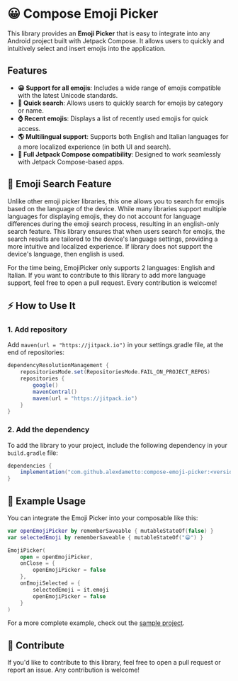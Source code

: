 # 😀 Compose Emoji Picker

This library provides an **Emoji Picker** that is easy to integrate into any Android project built with Jetpack Compose. It allows users to quickly and intuitively select and insert emojis into the application.

## Features

- **😀 Support for all emojis**: Includes a wide range of emojis compatible with the latest Unicode standards.
- **🔎 Quick search**: Allows users to quickly search for emojis by category or name.
- **⌚ Recent emojis**: Displays a list of recently used emojis for quick access.
- **🌎 Multilingual support**: Supports both English and Italian languages for a more localized experience (in both UI and search).
- **📱 Full Jetpack Compose compatibility**: Designed to work seamlessly with Jetpack Compose-based apps.

## 🔎 Emoji Search Feature

Unlike other emoji picker libraries, this one allows you to search for emojis based on the language of the device. While many libraries support multiple languages for displaying emojis, they do not account for language differences during the emoji search process, resulting in an english-only search feature. This library ensures that when users search for emojis, the search results are tailored to the device's language settings, providing a more intuitive and localized experience. If library does not support the device's language, then english is used.

For the time being, EmojiPicker only supports 2 languages: English and Italian. If you want to contribute to this library to add more language support, feel free to open a pull request. Every contribution is welcome!

## ⚡ How to Use It

### 1. Add repository

Add `maven(url = "https://jitpack.io")` in your settings.gradle file, at the end of repositories:

```gradle
dependencyResolutionManagement {
    repositoriesMode.set(RepositoriesMode.FAIL_ON_PROJECT_REPOS)
    repositories {
        google()
        mavenCentral()
        maven(url = "https://jitpack.io")
    }
}
```

### 2. Add the dependency

To add the library to your project, include the following dependency in your `build.gradle` file:

```gradle
dependencies {
    implementation("com.github.alexdametto:compose-emoji-picker:<version>")
}
```

## 📖 Example Usage

You can integrate the Emoji Picker into your composable like this:

```kotlin
var openEmojiPicker by rememberSaveable { mutableStateOf(false) }
var selectedEmoji by rememberSaveable { mutableStateOf("😀") }

EmojiPicker(
    open = openEmojiPicker,
    onClose = {
        openEmojiPicker = false
    },
    onEmojiSelected = {
        selectedEmoji = it.emoji
        openEmojiPicker = false
    }
)
```

For a more complete example, check out the [sample project](sample-app/src/main/java/dev/alexdametto/compose_emoji_picker/SampleActivity.kt).

## 🔗 Contribute

If you'd like to contribute to this library, feel free to open a pull request or report an issue. Any contribution is welcome!
